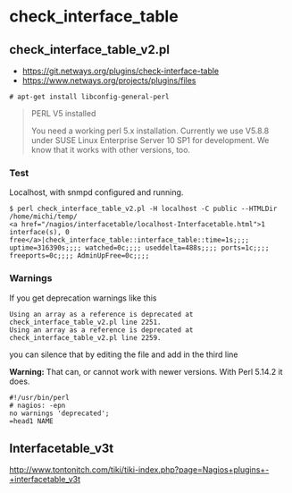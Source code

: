 # check_interface_table

## check_interface_table_v2.pl
* https://git.netways.org/plugins/check-interface-table
* https://www.netways.org/projects/plugins/files

```
# apt-get install libconfig-general-perl
```

> PERL V5 installed
>
> You need a working perl 5.x installation. Currently we use V5.8.8 under
> SUSE Linux Enterprise Server 10 SP1 for development. We know that it
> works with other versions, too.

### Test
Localhost, with snmpd configured and running.

```
$ perl check_interface_table_v2.pl -H localhost -C public --HTMLDir /home/michi/temp/
<a href="/nagios/interfacetable/localhost-Interfacetable.html">1 interface(s), 0 free</a>|check_interface_table::interface_table::time=1s;;;; uptime=316390s;;;; watched=0c;;;; useddelta=488s;;;; ports=1c;;;; freeports=0c;;;; AdminUpFree=0c;;;;
```

### Warnings
If you get deprecation warnings like this

```
Using an array as a reference is deprecated at check_interface_table_v2.pl line 2251.
Using an array as a reference is deprecated at check_interface_table_v2.pl line 2259.
```

you can silence that by editing the file and add in the third line

**Warning:** That can, or cannot work with newer versions. With Perl 5.14.2 it does.

```
#!/usr/bin/perl
# nagios: -epn
no warnings 'deprecated';
=head1 NAME
```

## Interfacetable_v3t

http://www.tontonitch.com/tiki/tiki-index.php?page=Nagios+plugins+-+interfacetable_v3t
